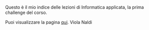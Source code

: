 Questo è il mio indice delle lezioni di Informatica applicata, la prima challenge del corso.



Puoi visualizzare la pagina [qui](Html_base.html).
Viola Naldi
